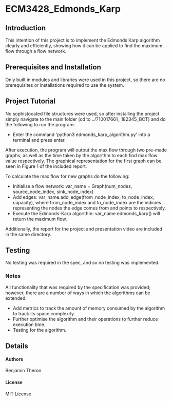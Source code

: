 # ECM3428_Edmonds_Karp

## Introduction
This intention of this project is to implement the Edmonds Karp algorithm clearly and efficiently, showing how
it can be applied to find the maximum flow through a flow network.

## Prerequisites and Installation
Only built in modules and libraries were used in this project, so there are no prerequisites or installations
required to use the system.

## Project Tutorial
No sophistocated file structures were used, so after installing the project simply navigate to the main folder
(cd to ../710017661_ 182345_BCT) and do the following to run the program:

  - Enter the command 'python3 edmonds_karp_algorithm.py' into a terminal and press enter.

After execution, the program will output the max flow through two pre-made graphs, as well as the time taken
by the algorithm to each find max flow value respectively. The graphical representation for the first graph can be
seen in Figure 1 of the included report.

To calculate the max flow for new graphs do the following:

  - Initialise a flow network: var_name = Graph(num_nodes, source_node_index, sink_node_index)
  - Add edges: var_name.add_edge(from_node_index, to_node_index, capacity), where from_node_index and to_node_index
    are the indicies representing the nodes the edge comes from and points to respectively.
  - Execute the Edmonds-Karp algorithm: var_name.edmonds_karp() will return the maximum flow.

Additionally, the report for the project and presentation video are included in the same directory.

## Testing
No testing was required in the spec, and so no testing was implemented.

### Notes
All functionality that was required by the specification was provided; however, there are a number of ways
in which the algorithms can be extended:

  - Add metrics to track the amount of memory consumed by the algorithm to track its space complexity.
  - Further optimise the algorithm and their operations to further reduce execution time.
  - Testing for the algorithm.

## Details

#### Authors
Benjamin Theron

#### License
MIT License
